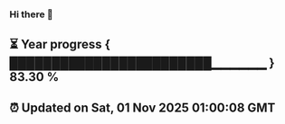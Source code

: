 ### Hi there 👋
⏳ Year progress { ████████████████████████▁▁▁▁▁▁ } 83.30 %
---
⏰ Updated on Sat, 01 Nov 2025 01:00:08 GMT
---

